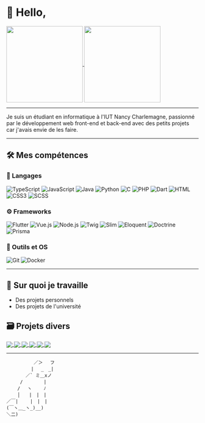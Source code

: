 # 👋 Hello,

<div>
<a href="https://github.com/Aliec-AQ">
  <img height=200 align="center" src="https://github-readme-stats.vercel.app/api?username=Aliec-AQ&theme=great-gatsby" />
</a>
<a href="https://github.com/Aliec-AQ#-langages">
  <img height=200 align="center" src="https://github-readme-stats.vercel.app/api/top-langs/?username=Aliec-AQ&theme=great-gatsby&layout=compact&langs_count=8" />
</a>
</div>

***

Je suis un étudiant en informatique à l'IUT Nancy Charlemagne,  passionné par le développement web front-end et back-end avec des petits projets car j'avais envie de les faire.

***

## 🛠️ Mes compétences
### 📜 Langages

![TypeScript](https://img.shields.io/badge/typescript-%23007ACC.svg?style=for-the-badge&logo=typescript&logoColor=white)
![JavaScript](https://img.shields.io/badge/javascript-%23323330.svg?style=for-the-badge&logo=javascript&logoColor=%23F7DF1E)
![Java](https://img.shields.io/badge/Java-007396?style=for-the-badge&logo=java&logoColor=white)
![Python](https://img.shields.io/badge/Python-3776AB?style=for-the-badge&logo=python&logoColor=white)
![C](https://img.shields.io/badge/C-A8B9CC?style=for-the-badge&logo=c&logoColor=black)
![PHP](https://img.shields.io/badge/PHP-777BB4?style=for-the-badge&logo=php&logoColor=white)
![Dart](https://img.shields.io/badge/Dart-0175C2?style=for-the-badge&logo=dart&logoColor=white)
![HTML](https://img.shields.io/badge/HTML5-E34F26?style=for-the-badge&logo=html5&logoColor=white)
![CSS3](https://img.shields.io/badge/CSS3-1572B6?style=for-the-badge&logo=css3&logoColor=white)
![SCSS](https://img.shields.io/badge/SCSS-CC6699?style=for-the-badge&logo=sass&logoColor=white)

### ⚙️ Frameworks
![Flutter](https://img.shields.io/badge/Flutter-02569B?style=for-the-badge&logo=flutter&logoColor=white)
![Vue.js](https://img.shields.io/badge/Vue.js-4FC08D?style=for-the-badge&logo=vue.js&logoColor=white)
![Node.js](https://img.shields.io/badge/Node.js-339933?style=for-the-badge&logo=node.js&logoColor=white)
![Twig](https://img.shields.io/badge/Twig-339933?style=for-the-badge&logo=twig&logoColor=white)
![Slim](https://img.shields.io/badge/Slim-74B9FF?style=for-the-badge&logo=slim&logoColor=white)
![Eloquent](https://img.shields.io/badge/Eloquent-FF2D20?style=for-the-badge&logo=eloquent&logoColor=white)
![Doctrine](https://img.shields.io/badge/Doctrine-FF6C37?style=for-the-badge&logo=doctrine&logoColor=white)
![Prisma](https://img.shields.io/badge/Prisma-2D3748?style=for-the-badge&logo=prisma&logoColor=white)

### 🧰 Outils et OS
![Git](https://img.shields.io/badge/Git-F05032?style=for-the-badge&logo=git&logoColor=white)
![Docker](https://img.shields.io/badge/docker-%230db7ed.svg?style=for-the-badge&logo=docker&logoColor=white)
***
## 📖 Sur quoi je travaille
- Des projets personnels
- Des projets de l'université

## 🗃️ Projets divers 
<div>
  <a href="https://github.com/Aliec-AQ/tower-defense">
    <img align="center" src="https://github-readme-stats.vercel.app/api/pin/?username=Aliec-AQ&repo=tower-defense&theme=great-gatsby" />
  </a>
    <a href="https://github.com/Aliec-AQ/manga-site">
    <img align="center" src="https://github-readme-stats.vercel.app/api/pin/?username=Aliec-AQ&repo=manga-site&theme=great-gatsby" />
  </a>
  <a href="https://github.com/Aliec-AQ/vue-alert">
    <img align="center" src="https://github-readme-stats.vercel.app/api/pin/?username=Aliec-AQ&repo=vue-alert&theme=great-gatsby" />
  </a>
  <a href="https://github.com/Aliec-AQ/vue-axios">
    <img align="center" src="https://github-readme-stats.vercel.app/api/pin/?username=Aliec-AQ&repo=vue-axios&theme=great-gatsby" />
  </a>
  <a href="https://github.com/EtiqueKevin/projet-tutore">
    <img align="center" src="https://github-readme-stats.vercel.app/api/pin/?username=EtiqueKevin&repo=projet-tutore&theme=great-gatsby" />
  </a>
  <a href="https://github.com/EtiqueKevin/NRV-Atelier-web-1">
    <img align="center" src="https://github-readme-stats.vercel.app/api/pin/?username=EtiqueKevin&repo=NRV-Atelier-web-1&theme=great-gatsby" />
  </a>
</div>

***

```
          ／＞　 フ
         | 　_　_| 
       ／` ミ＿xノ 
     /　　　　 |
    /　 ヽ　　 ﾉ
    │　　|　|　|
／￣|　　 |　|　|
(￣ヽ＿_ヽ_)__)
＼二)
```
